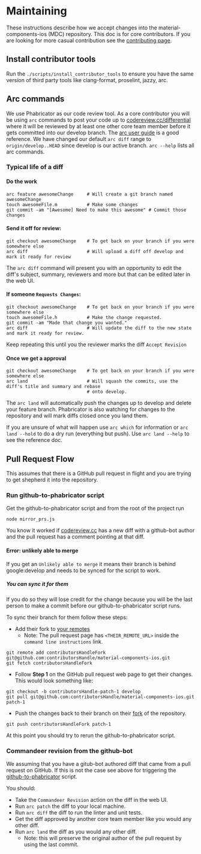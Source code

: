# Maintaining

These instructions describe how we accept changes into the material-components-ios (MDC) repository.
This doc is for core contributors. If you are looking for more casual contribution see the
[contributing page](https://github.com/googlmaterial-components-ios/blob/develop/contributing/README.md).

## Install contributor tools

Run the `./scripts/install_contributor_tools` to ensure you have the same version of third party
tools like clang-format, proselint, jazzy, arc.

## Arc commands

We use Phabricator as our code review tool. As a core contributor you will be using `arc` commands
to post your code up to [codereview.cc/differential](http://codereview.cc/differential/) where it
will be reviewed by at least one other core team member before it gets committed into our develop
branch.
The [arc user guide](https://secure.phabricator.com/book/phabricator/article/arcanist_diff) is a
good reference. We have changed our default `arc diff` range to `origin/develop..HEAD` since develop
is our active branch. `arc --help` lists all arc commands.

### Typical life of a diff

#### Do the work

```
arc feature awesomeChange     # Will create a git branch named awesomeChange
touch awesomeFile.m           # Make some changes
git commit -am "[Awesome] Need to make this awesome" # Commit those changes
```

#### Send it off for review:

```
git checkout awesomeChange    # To get back on your branch if you were somewhere else
arc diff                      # Will upload a diff off develop and mark it ready for review
```

The `arc diff` command will present you with an opportunity to edit the diff's subject, summary,
reviewers and more but that can be edited later in the web UI.

#### If someone `Requests Changes`:

```
git checkout awesomeChange    # To get back on your branch if you were somewhere else
touch awesomeFile.h           # Make the change requested.
git commit -am "Made that change you wanted."
arc diff                      # Will update the diff to the new state and mark it ready for review.
```

Keep repeating this until you the reviewer marks the diff `Accept Revision`


#### Once we get a approval

```
git checkout awesomeChange    # To get back on your branch if you were somewhere else
arc land                      # Will squash the commits, use the diff's title and summary and rebase
                              # onto develop.
```

The `arc land` will automatically push the changes up to develop and delete your feature branch.
Phabricator is also watching for changes to the repository and will mark diffs closed once you land
them.

If you are unsure of what will happen use `arc which` for information or `arc land --hold` to do a
dry run (everything but push). Use `arc land --help` to see the reference doc.

## Pull Request Flow

This assumes that there is a GitHub pull request in flight and you are trying to get shepherd it
into the repository.

### Run github-to-phabricator script

Get the github-to-phabricator script and from the root of the project run
```
node mirror_prs.js
```
You know it worked if [codereview.cc](http://codereview.cc) has a new diff with a github-bot author
and the pull request has a comment pointing at that diff.

#### Error: unlikely able to merge

If you get an `Unlikely able to merge` it means their branch is behind google:develop and needs to
be synced for the script to work.

##### You can sync it for them
If you do so they will lose credit for the change because you will be the last person to make a
commit before our github-to-phabricator script runs.

To sync their branch for them follow these steps:

* Add their fork to [your remotes](https://help.github.com/articles/pushing-to-a-remote/#remotes-and-forks)
  * Note: The pull request page has `<THEIR_REMOTE_URL>` inside the `command line instructions`
  link.
```
git remote add contributorsHandleFork git@github.com:contributorsHandle/material-components-ios.git
git fetch contributorsHandleFork
```
* Follow **Step 1** on the GitHub pull request web page to get their changes.
  This would look something like:
```
git checkout -b contributorsHandle-patch-1 develop
git pull git@github.com:contributorsHandle/material-components-ios.git patch-1
```
* Push the changes back to their branch on their
[fork](https://help.github.com/articles/pushing-to-a-remote/) of the repository.
```
git push contributorsHandleFork patch-1
```

At this point you should try to rerun the github-to-phabricator script.

### Commandeer revision from the github-bot

We assuming that you have a gitub-bot authored diff that came from a pull request on GitHub. If this
is not the case see above for triggering the [github-to-phabricator](#run-github-to-phabricator-script)
script.

You should:
* Take the `Commandeer Revision` action on the diff in the web UI.
* Run `arc patch` the diff to your local machine.
* Run `arc diff` the diff to run the linter and unit tests.
* Get the diff approved by another core team member like you would any other diff.
* Run `arc land` the diff as you would any other diff.
  * Note: this will preserve the original author of the pull request by using the last commit.
